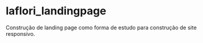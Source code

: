 # laflori_landingpage
Construção de landing page como forma de estudo para construção de site responsivo. 
